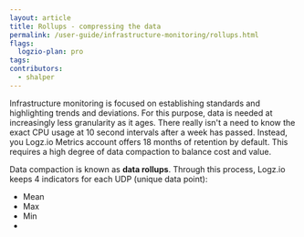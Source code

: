 ```yaml
---
layout: article
title: Rollups - compressing the data 
permalink: /user-guide/infrastructure-monitoring/rollups.html
flags:
  logzio-plan: pro
tags:
contributors:
  - shalper   
---
```


Infrastructure monitoring is focused on establishing standards and highlighting trends and deviations. For this purpose, data is needed at increasingly less granularity as it ages. There really isn't a need to know the exact CPU usage at 10 second intervals after a week has passed. Instead, you Logz.io Metrics account offers 18 months of retention by default. This requires a high degree of data compaction to balance cost and value. 

Data compaction is known as **data rollups**. Through this process, Logz.io keeps 4 indicators for each UDP (unique data point):
- Mean
- Max
- Min    
- 
